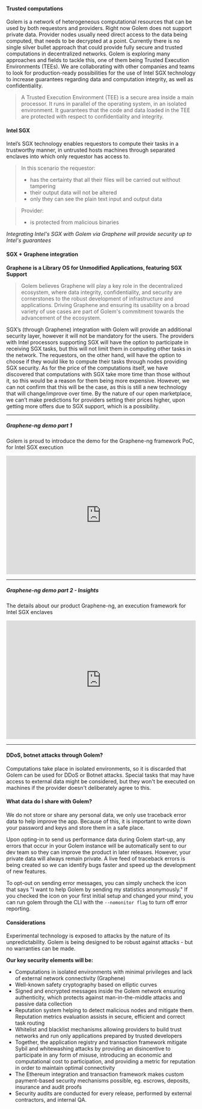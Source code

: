 #### Trusted computations

Golem is a network of heterogeneous computational resources that can be used by both requestors and providers.
Right now Golem does not support private data. Provider nodes usually need direct access to the data being computed, that needs to be decrypted at a point. Currently there is no single silver bullet approach that could provide fully secure and trusted computations in decentralized networks. 
Golem is exploring many approaches and fields to tackle this, one of them being Trusted Execution Environments (TEEs). We are collaborating with other companies and teams to look for production-ready possibilities for the use of Intel SGX technology to increase guarantees regarding data and computation integrity, as well as confidentiality.

>A Trusted Execution Environment (TEE) is a secure area inside a main processor. It runs in parallel of the operating system, in an isolated environment. It guarantees that the code and data loaded in the TEE are protected with respect to confidentiality and integrity.

#### Intel SGX

Intel’s SGX technology enables requestors to compute their tasks in a trustworthy manner, in untrusted hosts machines through separated enclaves into which only requestor has access to.

> In this scenario the requestor:
> - has the certainty that all their files will be carried out without tampering 
> - their output data will not be altered
> - only they can see the plain text input and output data

> Provider:
> - is protected from malicious binaries

*Integrating Intel's SGX with Golem via Graphene will provide security up to Intel's guarantees*

#### SGX + Graphene integration 

**Graphene is a Library OS for Unmodified Applications, featuring SGX Support**

<!-- [Graphene official website](https://grapheneproject.io) -->

>Golem believes Graphene will play a key role in the decentralized ecosystem, where data integrity, confidentiality, and security are cornerstones to the robust development of infrastructure and applications. Driving Graphene and ensuring its usability on a broad variety of use cases are part of Golem's commitment towards the advancement of the ecosystem.

SGX’s (through Graphene) integration with Golem will provide an additional security layer, however it will not be mandatory for the users. The providers with Intel processors supporting SGX will have the option to participate in receiving SGX tasks, but this will not limit them in computing other tasks in the network. The requestors, on the other hand, will have the option to choose if they would like to compute their tasks through nodes providing SGX security. As for the price of the computations itself, we have discovered that computations with SGX take more time than those without it, so this would be a reason for them being more expensive. However, we can not confirm that this will be the case, as this is still a new technology that will change/improve over time. By the nature of our open marketplace, we can’t  make predictions for providers setting their prices higher, upon getting more offers due to SGX support, which is a possibility.

---

##### Graphene-ng demo part 1
Golem is proud to introduce the demo for the Graphene-ng framework PoC, for Intel SGX execution

<iframe width="100%" height="315px" src="https://www.youtube.com/embed/JJyE3Iajd9I" frameborder="0" allow="accelerometer; autoplay; encrypted-media; gyroscope; picture-in-picture" allowfullscreen></iframe>

---

##### Graphene-ng demo part 2 - Insights
The details about our product Graphene-ng, an execution framework for Intel SGX enclaves

<iframe width="100%" height="315px" src="https://www.youtube.com/embed/ZKMFNvWoPdY" frameborder="0" allow="accelerometer; autoplay; encrypted-media; gyroscope; picture-in-picture" allowfullscreen></iframe>

---

#### DDoS, botnet attacks through Golem? 
Computations take place in isolated environments, so it is discarded that Golem can be used for DDoS or Botnet attacks. 
Special tasks that may have access to external data might be considered, but they won't be executed on machines if the provider doesn't deliberately agree to this.

#### What data do I share with Golem?
We do not store or share any personal data, we only use traceback error data to help improve the app. Because of this, it is important to write down your password and keys and store them in a safe place.

Upon opting-in to send us performance data during Golem start-up, any errors that occur in your Golem instance will be automatically sent to our dev team so they can improve the product in later releases. However, your private data will always remain private. A live feed of traceback errors is being created so we can identify bugs faster and speed up the development of new features.

To opt-out on sending error messages, you can simply uncheck the icon that says "I want to help Golem by sending my statistics anonymously." If you checked the icon on your first initial setup and changed your mind, you can run golem through the CLI with the `--nomonitor flag` to turn off error reporting.

#### Considerations   
Experimental technology is exposed to attacks by the nature of its unpredictability. Golem is being designed to be robust against attacks - but no warranties can be made.

**Our key security elements will be:**

* Computations in isolated environments with minimal privileges and lack of external network connectivity (Graphene)
* Well-known safety cryptography based on elliptic curves
* Signed and encrypted messages inside the Golem network ensuring authenticity, which protects against man-in-the-middle attacks and passive data collection
* Reputation system helping to detect malicious nodes and mitigate them. Reputation metrics evaluation assists in secure, efficient and correct task routing
* Whitelist and blacklist mechanisms allowing providers to build trust networks and run only applications prepared by trusted developers
* Together, the application registry and transaction framework mitigate Sybil and whitewashing attacks by providing an disincentive to participate in any form of misuse, introducing an economic and computational cost to participation, and providing a metric for reputation in order to maintain optimal connectivity
* The Ethereum integration and transaction framework makes custom payment-based security mechanisms possible, eg. escrows, deposits, insurance and audit proofs
* Security audits are conducted for every release, performed by external contractors, and internal QA.
